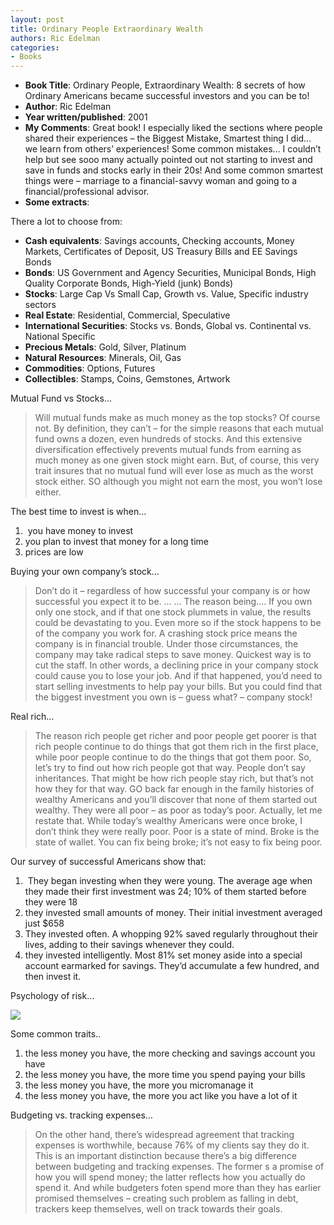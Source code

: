 ```yaml
---
layout: post
title: Ordinary People Extraordinary Wealth
authors: Ric Edelman
categories:
- Books
---
```



- **Book Title**: Ordinary People, Extraordinary Wealth: 8 secrets of how Ordinary Americans became successful investors and you can be to!
- **Author**: Ric Edelman
- **Year written/published**: 2001
- **My Comments**: Great book! I especially liked the sections where people shared their experiences – the Biggest Mistake, Smartest thing I did… we learn from others’ experiences! Some common mistakes… I couldn’t help but see sooo many actually pointed out not starting to invest and save in funds and stocks early in their 20s! And some common smartest things were – marriage to a financial-savvy woman and going to a financial/professional advisor.
- **Some extracts**:

There a lot to choose from:

- **Cash equivalents**: Savings accounts, Checking accounts, Money Markets, Certificates of Deposit, US Treasury Bills and EE Savings Bonds
- **Bonds**: US Government and Agency Securities, Municipal Bonds, High Quality Corporate Bonds, High-Yield (junk) Bonds)
- **Stocks**: Large Cap Vs Small Cap, Growth vs. Value, Specific industry sectors
- **Real Estate**: Residential, Commercial, Speculative
- **International Securities**: Stocks vs. Bonds, Global vs. Continental vs. National Specific
- **Precious Metals**: Gold, Silver, Platinum
- **Natural Resources**: Minerals, Oil, Gas
- **Commodities**: Options, Futures
- **Collectibles**: Stamps, Coins, Gemstones, Artwork

Mutual Fund vs Stocks…

> Will mutual funds make as much money as the top stocks? Of course not. By definition, they can’t – for the simple reasons that each mutual fund owns a dozen, even hundreds of stocks. And this extensive diversification effectively prevents mutual funds from earning as much money as one given stock might earn. But, of course, this very trait insures that no mutual fund will ever lose as much as the worst stock either. SO although you might not earn the most, you won’t lose either.

The best time to invest is when…

1.  you have money to invest
2. you plan to invest that money for a long time
3. prices are low

Buying your own company’s stock…

> Don’t do it – regardless of how successful your company is or how successful you expect it to be. … … The reason being…. If you own only one stock, and if that one stock plummets in value, the results could be devastating to you. Even more so if the stock happens to be of the company you work for. A crashing stock price means the company is in financial trouble. Under those circumstances, the company may take radical steps to save money. Quickest way is to cut the staff. In other words, a declining price in your company stock could cause you to lose your job. And if that happened, you’d need to start selling investments to help pay your bills. But you could find that the biggest investment you own is – guess what? – company stock!

Real rich…

> The reason rich people get richer and poor people get poorer is that rich people continue to do things that got them rich in the first place, while poor people continue to do the things that got them poor. So, let’s try to find out how rich people got that way. People don’t say inheritances. That might be how rich people stay rich, but that’s not how they for that way. GO back far enough in the family histories of wealthy Americans and you’ll discover that none of them started out wealthy. They were all poor – as poor as today’s poor. Actually, let me restate that. While today’s wealthy Americans were once broke, I don’t think they were really poor. Poor is a state of mind. Broke is the state of wallet. You can fix being broke; it’s not easy to fix being poor.

Our survey of successful Americans show that:

1.  They began investing when they were young. The average age when they made their first investment was 24; 10% of them started before they were 18
2. they invested small amounts of money. Their initial investment averaged just $658
3. They invested often. A whopping 92% saved regularly throughout their lives, adding to their savings whenever they could.
4. they invested intelligently. Most 81% set money aside into a special account earmarked for savings. They’d accumulate a few hundred, and then invest it.

Psychology of risk…

![](/img/weal256798547894789.jpg)

Some common traits..

1. the less money you have, the more checking and savings account you have
2. the less money you have, the more time you spend paying your bills
3. the less money you have, the more you micromanage it
4. the less money you have, the more you act like you have a lot of it

Budgeting vs. tracking expenses…

> On the other hand, there’s widespread agreement that tracking expenses is worthwhile, because 76% of my clients say they do it. This is an important distinction because there’s a big difference between budgeting and tracking expenses. The former s a promise of how you will spend money; the latter reflects how you actually do spend it. And while budgeters foten spend more than they has earlier promised themselves – creating such problem as falling in debt, trackers keep themselves, well on track towards their goals.


